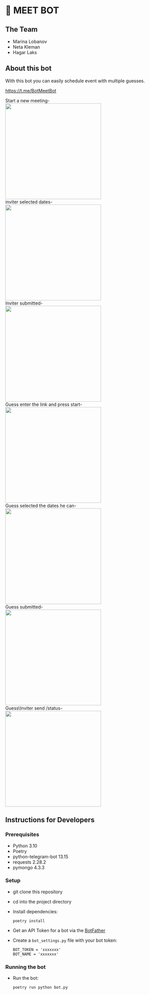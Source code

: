 # 🚧 MEET BOT

## The Team

- Marina Lobanov
- Neta Kleman
- Hagar Laks

## About this bot

With this bot you can easily schedule event with multiple guesses.

https://t.me/BotMeetBot

Start a new meeting-
<br>
<img src="https://user-images.githubusercontent.com/59369034/218679042-340575c2-006d-4fb0-9fa3-23377b684009.png"  width=300>
<br>
inviter selected dates-
<br>
<img src="https://user-images.githubusercontent.com/59369034/218679538-8650ceb1-d956-410b-a5bb-281021b39516.png" width=300>
<br>
Inviter submitted-
<br>
<img src="https://user-images.githubusercontent.com/59369034/218679791-1aa3fb55-1980-4c21-b36e-98e59caf6d24.png"  width=300>
<br>
Guess enter the link and press start-
<br>
<img src="https://user-images.githubusercontent.com/59369034/218679921-22093eeb-919f-4529-a8fd-b8c393b7a037.png"  width=300>
<br>
Guess selected the dates he can-
<br>
<img src="https://user-images.githubusercontent.com/59369034/218680028-0f9a94d4-e2ad-4eac-8936-489b5b45ed50.png"  width=300>
<br>
Guess submitted-
<br>
<img src="https://user-images.githubusercontent.com/59369034/218680982-db95c8b9-f059-4416-96c0-e8a6a29f0fd1.png"  width=300>
<br>
Guess\Inviter send /status-
<br>
<img src="https://user-images.githubusercontent.com/59369034/218680147-f02a2fdc-a3c1-4791-8081-9df50421e22a.png"  width=300>

## Instructions for Developers

### Prerequisites

- Python 3.10
- Poetry
- python-telegram-bot 13.15
- requests 2.28.2
- pymongo 4.3.3

### Setup

- git clone this repository
- cd into the project directory
- Install dependencies:

      poetry install


- Get an API Token for a bot via the [BotFather](https://telegram.me/BotFather)
- Create a `bot_settings.py` file with your bot token:

      BOT_TOKEN = 'xxxxxxx'
      BOT_NAME = 'xxxxxxx'

### Running the bot

- Run the bot:

      poetry run python bot.py
